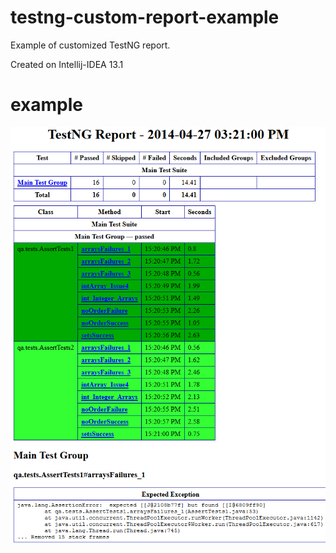 testng-custom-report-example
============================

Example of customized TestNG report.

Created on Intellij-IDEA 13.1

example 
=========================

![Alt text](rendered-example.png?raw=true "Rendered Example")
